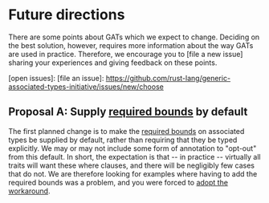 # Future directions

There are some points about GATs which we expect to change. Deciding on the best solution, however, requires more information about the way GATs are used in practice. Therefore, we encourage you to [file a new issue] sharing your experiences and giving feedback on these points.

[open issues]: [file an issue]: https://github.com/rust-lang/generic-associated-types-initiative/issues/new/choose

## Proposal A: Supply [required bounds] by default

The first planned change is to make the [required bounds] on associated types be supplied by default, rather than requiring that they be typed explicitly. We may or may not include some form of annotation to "opt-out" from this default. In short, the expectation is that -- in practice -- virtually all traits will want these where clauses, and there will be negligibly few cases that do not. We are therefore looking for examples where having to add the required bounds was a problem, and you were forced to [adopt the workaround].

[required bounds]: ./required_bounds.md
[adopt the workaround]: ./required_bounds.md#workaround